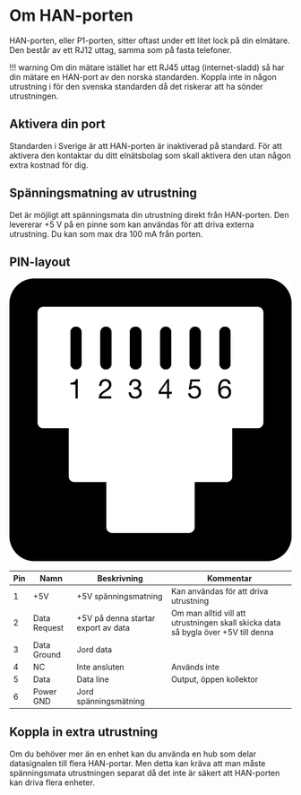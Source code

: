 # Om HAN-porten

HAN-porten, eller P1-porten, sitter oftast under ett litet lock på din elmätare. Den 
består av ett RJ12 uttag, samma som på fasta telefoner.

!!! warning
    Om din mätare istället har ett RJ45 uttag (internet-sladd) så har din mätare en 
    HAN-port av den norska standarden. Koppla inte in någon utrustning i för den 
    svenska standarden då det riskerar att ha sönder utrustningen.

## Aktivera din port

Standarden i Sverige är att HAN-porten är inaktiverad på standard. För att aktivera den
kontaktar du ditt elnätsbolag som skall aktivera den utan någon extra kostnad för dig.

## Spänningsmatning av utrustning

Det är möjligt att spänningsmata din utrustning direkt från HAN-porten. Den levererar 
+5 V på en pinne som kan användas för att driva externa utrustning. Du kan som max dra 
100 mA från porten.

## PIN-layout

![HAN-port med PIN layout](images/han-port-with-numbers.svg)

Pin | Namn | Beskrivning | Kommentar
--- | --- | --- | ---
1 | +5V | +5V spänningsmatning | Kan användas för att driva utrustning
2 | Data Request | +5V på denna startar export av data | Om man alltid vill att utrustningen skall skicka data så bygla över +5V till denna
3 | Data Ground | Jord data | 
4 | NC | Inte ansluten | Används inte 
5 | Data | Data line | Output, öppen kollektor
6 | Power GND | Jord spänningsmätning | 

## Koppla in extra utrustning

Om du behöver mer än en enhet kan du använda en hub som delar datasignalen till flera 
HAN-portar. Men detta kan kräva att man måste spänningsmata utrustningen separat då det 
inte är säkert att HAN-porten kan driva flera enheter.







